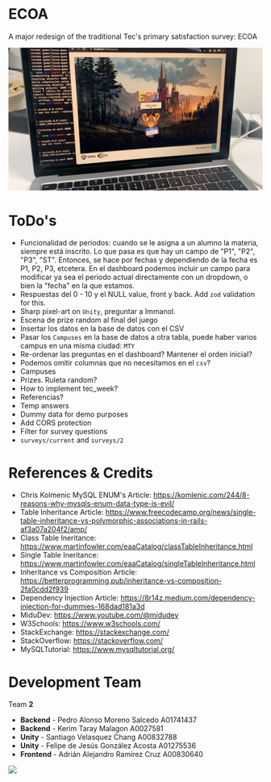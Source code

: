 # ECOA

A major redesign of the traditional Tec's primary satisfaction survey: ECOA

![](demo.jpeg)

# ToDo's

- Funcionalidad de periodos: cuando se le asigna a un alumno la materia, siempre está inscrito. Lo que pasa es que hay un campo de "P1", "P2", "P3", "ST". Entonces, se hace por fechas y dependiendo de la fecha es P1, P2, P3, etcetera. En el dashboard podemos incluir un campo para modificar ya sea el periodo actual directamente con un dropdown, o bien la "fecha" en la que estamos.
- Respuestas del 0 - 10 y el NULL value, front y back. Add `zod` validation for this.
- Sharp pixel-art on `Unity`, preguntar a Immanol.
- Escena de prize random al final del juego
- Insertar los datos en la base de datos con el CSV
- Pasar los `Campuses` en la base de datos a otra tabla, puede haber varios campus en una misma ciudad: `MTY`
- Re-ordenar las preguntas en el dashboard? Mantener el orden inicial?
- Podemos omitir columnas que no necesitamos en el `csv`?
- Campuses
- Prizes. Ruleta random?
- How to implement tec_week?
- Referencias?
- Temp answers
- Dummy data for demo purposes
- Add CORS protection
- Filter for survey questions
- `surveys/current` and `surveys/2`

# References & Credits

- Chris Kolmenic MySQL ENUM's Article: https://komlenic.com/244/8-reasons-why-mysqls-enum-data-type-is-evil/
- Table Inheritance Article: https://www.freecodecamp.org/news/single-table-inheritance-vs-polymorphic-associations-in-rails-af3a07a204f2/amp/
- Class Table Ineritance: https://www.martinfowler.com/eaaCatalog/classTableInheritance.html
- Single Table Ineritance: https://www.martinfowler.com/eaaCatalog/singleTableInheritance.html
- Inheritance vs Composition Article: https://betterprogramming.pub/inheritance-vs-composition-2fa0cdd2f939
- Dependency Injection Article: https://8r14z.medium.com/dependency-injection-for-dummies-168dad181a3d
- MiduDev: https://www.youtube.com/@midudev
- W3Schools: https://www.w3schools.com/
- StackExchange: https://stackexchange.com/
- StackOverflow: https://stackoverflow.com/
- MySQLTutorial: https://www.mysqltutorial.org/

# Development Team

Team **2**

- **Backend** - Pedro Alonso Moreno Salcedo A01741437
- **Backend** - Kerim Taray Malagon A0027581
- **Unity** - Santiago Velasquez Chang A00832788
- **Unity** - Felipe de Jesús González Acosta A01275536
- **Frontend** - Adrián Alejandro Ramírez Cruz A00830640

![](https://contrib.rocks/image?repo=pedroalonsoms/ecoa)

